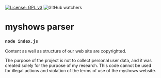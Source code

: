 [![License: GPL v3](https://img.shields.io/badge/License-GPLv3-blue.svg)](https://www.gnu.org/licenses/gpl-3.0)
![GitHub watchers](https://img.shields.io/github/watchers/luvrok/myshows_parser?style=social)

# myshows parser

### `node index.js`

Content as well as structure of our web site are copyrighted.	


The purpose of the project is not to collect personal user data, and it was created solely for the purpose of my research. This code cannot be used for illegal actions and violation of the terms of use of the myshows website. 
